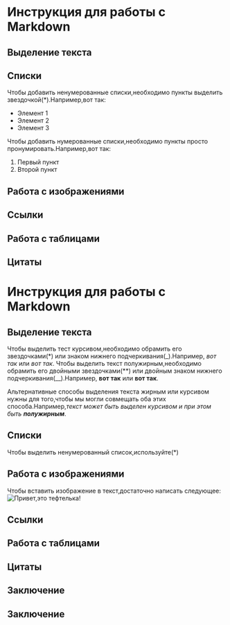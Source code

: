 # Инструкция для работы с Markdown

## Выделение текста

## Списки

Чтобы добавить ненумерованные списки,необходимо пункты выделить звездочкой(*).Например,вот так:

* Элемент 1
* Элемент 2
* Элемент 3

Чтобы добавить нумерованные списки,необходимо пункты просто пронумировать.Например,вот так:

1. Первый пункт
2. Второй пункт

## Работа с изображениями

## Ссылки

## Работа с таблицами

## Цитаты
# Инструкция для работы с Markdown

## Выделение текста

Чтобы выделить тест курсивом,необходимо обрамить его звездочками(*) или знаком нижнего подчеркивания(_).Например, *вот так* или _вот так_.
Чтобы выделить текст полужирным,необходимо обрамить его двойными звездочками(**) или двойным знаком нижнего подчеркивания(__).Например, **вот так** или __вот так__.

Альтернативные способы выделения текста жирным или курсивом нужны для того,чтобы мы могли совмещать оба этих способа.Например,_текст может быть выделен курсивом и при этом быть **полужирным**_.


## Списки
Чтобы выделить ненумерованный список,используйте(*)
## Работа с изображениями
Чтобы вставить изображение в текст,достаточно написать следующее:
![Привет,это тефтелька!](Teftelka.jpg)
## Ссылки

## Работа с таблицами

## Цитаты

## Заключение
## Заключение